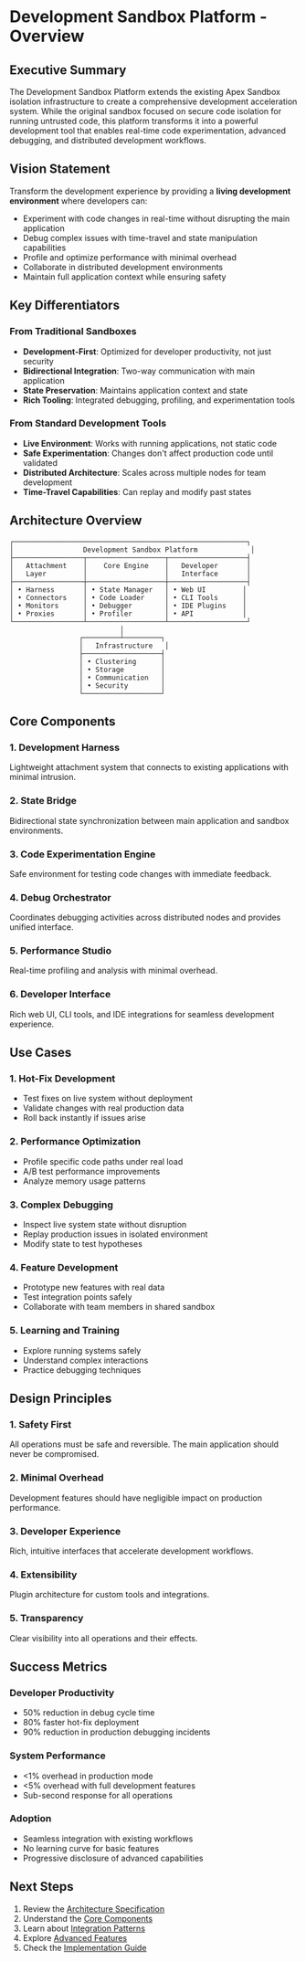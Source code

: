 # Development Sandbox Platform - Overview

## Executive Summary

The Development Sandbox Platform extends the existing Apex Sandbox isolation infrastructure to create a comprehensive development acceleration system. While the original sandbox focused on secure code isolation for running untrusted code, this platform transforms it into a powerful development tool that enables real-time code experimentation, advanced debugging, and distributed development workflows.

## Vision Statement

Transform the development experience by providing a **living development environment** where developers can:
- Experiment with code changes in real-time without disrupting the main application
- Debug complex issues with time-travel and state manipulation capabilities
- Profile and optimize performance with minimal overhead
- Collaborate in distributed development environments
- Maintain full application context while ensuring safety

## Key Differentiators

### From Traditional Sandboxes
- **Development-First**: Optimized for developer productivity, not just security
- **Bidirectional Integration**: Two-way communication with main application
- **State Preservation**: Maintains application context and state
- **Rich Tooling**: Integrated debugging, profiling, and experimentation tools

### From Standard Development Tools
- **Live Environment**: Works with running applications, not static code
- **Safe Experimentation**: Changes don't affect production code until validated
- **Distributed Architecture**: Scales across multiple nodes for team development
- **Time-Travel Capabilities**: Can replay and modify past states

## Architecture Overview

```
┌─────────────────────────────────────────────────────────┐
│                 Development Sandbox Platform             │
├─────────────────┬───────────────────┬───────────────────┤
│   Attachment    │    Core Engine    │   Developer       │
│   Layer         │                   │   Interface       │
├─────────────────┼───────────────────┼───────────────────┤
│ • Harness       │ • State Manager   │ • Web UI         │
│ • Connectors    │ • Code Loader     │ • CLI Tools      │
│ • Monitors      │ • Debugger        │ • IDE Plugins    │
│ • Proxies       │ • Profiler        │ • API            │
└─────────────────┴───────────────────┴───────────────────┘
                           │
                 ┌─────────┴─────────┐
                 │   Infrastructure   │
                 ├───────────────────┤
                 │ • Clustering      │
                 │ • Storage         │
                 │ • Communication   │
                 │ • Security        │
                 └───────────────────┘
```

## Core Components

### 1. Development Harness
Lightweight attachment system that connects to existing applications with minimal intrusion.

### 2. State Bridge
Bidirectional state synchronization between main application and sandbox environments.

### 3. Code Experimentation Engine
Safe environment for testing code changes with immediate feedback.

### 4. Debug Orchestrator
Coordinates debugging activities across distributed nodes and provides unified interface.

### 5. Performance Studio
Real-time profiling and analysis with minimal overhead.

### 6. Developer Interface
Rich web UI, CLI tools, and IDE integrations for seamless development experience.

## Use Cases

### 1. Hot-Fix Development
- Test fixes on live system without deployment
- Validate changes with real production data
- Roll back instantly if issues arise

### 2. Performance Optimization
- Profile specific code paths under real load
- A/B test performance improvements
- Analyze memory usage patterns

### 3. Complex Debugging
- Inspect live system state without disruption
- Replay production issues in isolated environment
- Modify state to test hypotheses

### 4. Feature Development
- Prototype new features with real data
- Test integration points safely
- Collaborate with team members in shared sandbox

### 5. Learning and Training
- Explore running systems safely
- Understand complex interactions
- Practice debugging techniques

## Design Principles

### 1. Safety First
All operations must be safe and reversible. The main application should never be compromised.

### 2. Minimal Overhead
Development features should have negligible impact on production performance.

### 3. Developer Experience
Rich, intuitive interfaces that accelerate development workflows.

### 4. Extensibility
Plugin architecture for custom tools and integrations.

### 5. Transparency
Clear visibility into all operations and their effects.

## Success Metrics

### Developer Productivity
- 50% reduction in debug cycle time
- 80% faster hot-fix deployment
- 90% reduction in production debugging incidents

### System Performance
- <1% overhead in production mode
- <5% overhead with full development features
- Sub-second response for all operations

### Adoption
- Seamless integration with existing workflows
- No learning curve for basic features
- Progressive disclosure of advanced capabilities

## Next Steps

1. Review the [Architecture Specification](02_architecture.md)
2. Understand the [Core Components](03_core_components.md)
3. Learn about [Integration Patterns](04_integration_patterns.md)
4. Explore [Advanced Features](05_advanced_features.md)
5. Check the [Implementation Guide](06_implementation_guide.md)